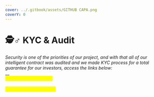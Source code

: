 ```yaml
---
cover: ../.gitbook/assets/GITHUB CAPA.png
coverY: 0
---
```


# 🕵♂ KYC & Audit

_Security is one of the priorities of our project, and with that all of our intelligent contract was audited and we made KYC process for a total guarantee for our investors, access the links below:_\
__\
_<mark style="color:yellow;">KYC- Comming soon...</mark>_\
_<mark style="color:yellow;"></mark>_\
_<mark style="color:yellow;"></mark><mark style="color:yellow;">Audit - Comming soon...</mark>_
